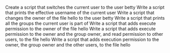 Create a script that switches the current user to the user betty
Write a script that prints the effective username of the current user
Write a script that changes the owner of the file hello to the user betty
Write a script that prints all the groups the current user is part of
Write a script that adds execute permission to the owner of the file hello
Write a script that adds execute permission to the owner and the group owner, and read permission to other users, to the file hello
Write a script that adds execution permission to the owner, the group owner and the other users, to the file hello
